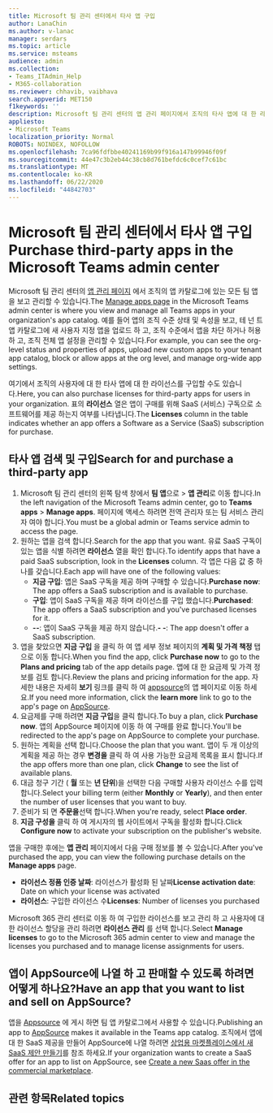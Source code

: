 ```yaml
---
title: Microsoft 팀 관리 센터에서 타사 앱 구입
author: LanaChin
ms.author: v-lanac
manager: serdars
ms.topic: article
ms.service: msteams
audience: admin
ms.collection:
- Teams_ITAdmin_Help
- M365-collaboration
ms.reviewer: chhavib, vaibhava
search.appverid: MET150
f1keywords: ''
description: Microsoft 팀 관리 센터의 앱 관리 페이지에서 조직의 타사 앱에 대 한 라이선스를 구입 하 고 관리 하는 방법에 대해 알아봅니다.
appliesto:
- Microsoft Teams
localization_priority: Normal
ROBOTS: NOINDEX, NOFOLLOW
ms.openlocfilehash: 7ca96fdfbbe40241169b99f916a147b99946f09f
ms.sourcegitcommit: 44e47c3b2eb44c38cb8d761befdc6c0cef7c61bc
ms.translationtype: MT
ms.contentlocale: ko-KR
ms.lasthandoff: 06/22/2020
ms.locfileid: "44842703"
---
```

<a name="purchase-third-party-apps-in-the-microsoft-teams-admin-center"></a><span data-ttu-id="d1cb1-103">Microsoft 팀 관리 센터에서 타사 앱 구입</span><span class="sxs-lookup"><span data-stu-id="d1cb1-103">Purchase third-party apps in the Microsoft Teams admin center</span></span>
======================================================

<span data-ttu-id="d1cb1-104">Microsoft 팀 관리 센터의 [앱 관리 페이지](manage-apps.md) 에서 조직의 앱 카탈로그에 있는 모든 팀 앱을 보고 관리할 수 있습니다.</span><span class="sxs-lookup"><span data-stu-id="d1cb1-104">The [Manage apps page](manage-apps.md) in the Microsoft Teams admin center is where you view and manage all Teams apps in your organization's app catalog.</span></span> <span data-ttu-id="d1cb1-105">예를 들어 앱의 조직 수준 상태 및 속성을 보고, 테 넌 트 앱 카탈로그에 새 사용자 지정 앱을 업로드 하 고, 조직 수준에서 앱을 차단 하거나 허용 하 고, 조직 전체 앱 설정을 관리할 수 있습니다.</span><span class="sxs-lookup"><span data-stu-id="d1cb1-105">For example, you can see the org-level status and properties of apps, upload new custom apps to your tenant app catalog, block or allow apps at the org level, and manage org-wide app settings.</span></span>

<span data-ttu-id="d1cb1-106">여기에서 조직의 사용자에 대 한 타사 앱에 대 한 라이선스를 구입할 수도 있습니다.</span><span class="sxs-lookup"><span data-stu-id="d1cb1-106">Here, you can also purchase licenses for third-party apps for users in your organization.</span></span> <span data-ttu-id="d1cb1-107">표의 **라이선스** 열은 앱이 구매를 위해 SaaS (서비스) 구독으로 소프트웨어를 제공 하는지 여부를 나타냅니다.</span><span class="sxs-lookup"><span data-stu-id="d1cb1-107">The **Licenses** column in the table indicates whether an app offers a Software as a Service (SaaS) subscription for purchase.</span></span>

## <a name="search-for-and-purchase-a-third-party-app"></a><span data-ttu-id="d1cb1-108">타사 앱 검색 및 구입</span><span class="sxs-lookup"><span data-stu-id="d1cb1-108">Search for and purchase a third-party app</span></span>

1. <span data-ttu-id="d1cb1-109">Microsoft 팀 관리 센터의 왼쪽 탐색 창에서 **팀 앱**으로  >  **앱 관리**로 이동 합니다.</span><span class="sxs-lookup"><span data-stu-id="d1cb1-109">In the left navigation of the Microsoft Teams admin center, go to **Teams apps** > **Manage apps**.</span></span> <span data-ttu-id="d1cb1-110">페이지에 액세스 하려면 전역 관리자 또는 팀 서비스 관리자 여야 합니다.</span><span class="sxs-lookup"><span data-stu-id="d1cb1-110">You must be a global admin or Teams service admin to access the page.</span></span>
2. <span data-ttu-id="d1cb1-111">원하는 앱을 검색 합니다.</span><span class="sxs-lookup"><span data-stu-id="d1cb1-111">Search for the app that you want.</span></span> <span data-ttu-id="d1cb1-112">유료 SaaS 구독이 있는 앱을 식별 하려면 **라이선스** 열을 확인 합니다.</span><span class="sxs-lookup"><span data-stu-id="d1cb1-112">To identify apps that have a paid SaaS subscription, look in the **Licenses** column.</span></span> <span data-ttu-id="d1cb1-113">각 앱은 다음 값 중 하나를 갖습니다.</span><span class="sxs-lookup"><span data-stu-id="d1cb1-113">Each app will have one of the following values:</span></span>
    - <span data-ttu-id="d1cb1-114">**지금 구입**: 앱은 SaaS 구독을 제공 하며 구매할 수 있습니다.</span><span class="sxs-lookup"><span data-stu-id="d1cb1-114">**Purchase now**: The app offers a SaaS subscription and is available to purchase.</span></span>  
    - <span data-ttu-id="d1cb1-115">**구입**: 앱이 SaaS 구독을 제공 하며 라이선스를 구입 했습니다.</span><span class="sxs-lookup"><span data-stu-id="d1cb1-115">**Purchased**: The app offers a SaaS subscription and you've purchased licenses for it.</span></span>
    - <span data-ttu-id="d1cb1-116">**--**: 앱이 SaaS 구독을 제공 하지 않습니다.</span><span class="sxs-lookup"><span data-stu-id="d1cb1-116">**- -**: The app doesn't offer a SaaS subscription.</span></span>
3. <span data-ttu-id="d1cb1-117">앱을 찾았으면 **지금 구입** 을 클릭 하 여 앱 세부 정보 페이지의 **계획 및 가격 책정** 탭으로 이동 합니다.</span><span class="sxs-lookup"><span data-stu-id="d1cb1-117">When you find the app, click **Purchase now** to go to the **Plans and pricing** tab of the app details page.</span></span> <span data-ttu-id="d1cb1-118">앱에 대 한 요금제 및 가격 정보를 검토 합니다.</span><span class="sxs-lookup"><span data-stu-id="d1cb1-118">Review the plans and pricing information for the app.</span></span> <span data-ttu-id="d1cb1-119">자세한 내용은 자세히 **보기** 링크를 클릭 하 여 [appsource](https://appsource.microsoft.com/)의 앱 페이지로 이동 하세요.</span><span class="sxs-lookup"><span data-stu-id="d1cb1-119">If you need more information, click the **learn more** link to go to the app's page on [AppSource](https://appsource.microsoft.com/).</span></span>  
4. <span data-ttu-id="d1cb1-120">요금제를 구매 하려면 **지금 구입**을 클릭 합니다.</span><span class="sxs-lookup"><span data-stu-id="d1cb1-120">To buy a plan, click **Purchase now**.</span></span> <span data-ttu-id="d1cb1-121">앱의 AppSource 페이지에 이동 하 여 구매를 완료 합니다.</span><span class="sxs-lookup"><span data-stu-id="d1cb1-121">You'll be redirected to the app's page on AppSource to complete your purchase.</span></span> 
5. <span data-ttu-id="d1cb1-122">원하는 계획을 선택 합니다.</span><span class="sxs-lookup"><span data-stu-id="d1cb1-122">Choose the plan that you want.</span></span> <span data-ttu-id="d1cb1-123">앱이 두 개 이상의 계획을 제공 하는 경우 **변경을** 클릭 하 여 사용 가능한 요금제 목록을 표시 합니다.</span><span class="sxs-lookup"><span data-stu-id="d1cb1-123">If the app offers more than one plan, click **Change** to see the list of available plans.</span></span>
6. <span data-ttu-id="d1cb1-124">대금 청구 기간 ( **월** 또는 **년 단위**)을 선택한 다음 구매할 사용자 라이선스 수를 입력 합니다.</span><span class="sxs-lookup"><span data-stu-id="d1cb1-124">Select your billing term (either **Monthly** or **Yearly**), and then enter the number of user licenses that you want to buy.</span></span>
7. <span data-ttu-id="d1cb1-125">준비가 되 면 **주문을**선택 합니다.</span><span class="sxs-lookup"><span data-stu-id="d1cb1-125">When you're ready, select **Place order**.</span></span>
8. <span data-ttu-id="d1cb1-126">**지금 구성을** 클릭 하 여 게시자의 웹 사이트에서 구독을 활성화 합니다.</span><span class="sxs-lookup"><span data-stu-id="d1cb1-126">Click **Configure now** to activate your subscription on the publisher's website.</span></span>

<span data-ttu-id="d1cb1-127">앱을 구매한 후에는 **앱 관리** 페이지에서 다음 구매 정보를 볼 수 있습니다.</span><span class="sxs-lookup"><span data-stu-id="d1cb1-127">After you've purchased the app, you can view the following purchase details on the **Manage apps** page.</span></span>

- <span data-ttu-id="d1cb1-128">**라이선스 정품 인증 날짜**: 라이선스가 활성화 된 날짜</span><span class="sxs-lookup"><span data-stu-id="d1cb1-128">**License activation date**: Date on which your license was activated</span></span>
- <span data-ttu-id="d1cb1-129">**라이선스**: 구입한 라이선스 수</span><span class="sxs-lookup"><span data-stu-id="d1cb1-129">**Licenses**: Number of licenses you purchased</span></span>

<span data-ttu-id="d1cb1-130">Microsoft 365 관리 센터로 이동 하 여 구입한 라이선스를 보고 관리 하 고 사용자에 대 한 라이선스 할당을 관리 하려면 **라이선스 관리** 를 선택 합니다.</span><span class="sxs-lookup"><span data-stu-id="d1cb1-130">Select **Manage licenses** to go to the Microsoft 365 admin center to view and manage the licenses you purchased and to manage license assignments for users.</span></span>

## <a name="have-an-app-that-you-want-to-list-and-sell-on-appsource"></a><span data-ttu-id="d1cb1-131">앱이 AppSource에 나열 하 고 판매할 수 있도록 하려면 어떻게 하나요?</span><span class="sxs-lookup"><span data-stu-id="d1cb1-131">Have an app that you want to list and sell on AppSource?</span></span>

<span data-ttu-id="d1cb1-132">앱을 [Appsource](https://appsource.microsoft.com/) 에 게시 하면 팀 앱 카탈로그에서 사용할 수 있습니다.</span><span class="sxs-lookup"><span data-stu-id="d1cb1-132">Publishing an app to [AppSource](https://appsource.microsoft.com/) makes it available in the Teams app catalog.</span></span> <span data-ttu-id="d1cb1-133">조직에서 앱에 대 한 SaaS 제공을 만들어 AppSource에 나열 하려면 [상업용 마켓플레이스에서 새 SaaS 제안 만들기](https://docs.microsoft.com/azure/marketplace/partner-center-portal/create-new-saas-offer)를 참조 하세요.</span><span class="sxs-lookup"><span data-stu-id="d1cb1-133">If your organization wants to create a SaaS offer for an app to list on AppSource, see [Create a new Saas offer in the commercial marketplace](https://docs.microsoft.com/azure/marketplace/partner-center-portal/create-new-saas-offer).</span></span>

## <a name="related-topics"></a><span data-ttu-id="d1cb1-134">관련 항목</span><span class="sxs-lookup"><span data-stu-id="d1cb1-134">Related topics</span></span>


